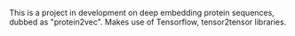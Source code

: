 This is a project in development on deep embedding protein sequences, dubbed as "protein2vec".
Makes use of Tensorflow, tensor2tensor libraries.